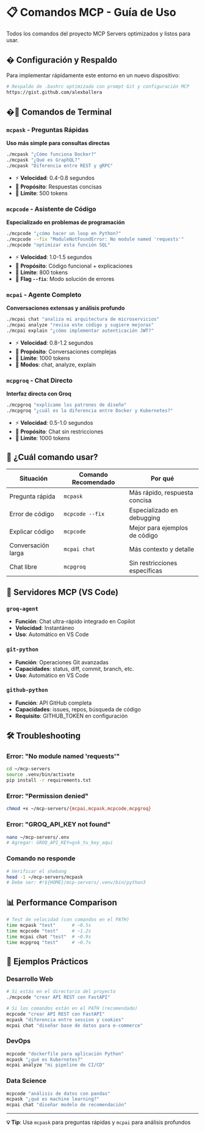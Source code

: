 # 📋 Comandos MCP - Guía de Uso

Todos los comandos del proyecto MCP Servers optimizados y listos para usar.

## � Configuración y Respaldo

Para implementar rápidamente este entorno en un nuevo dispositivo:

```bash
# Respaldo de .bashrc optimizado con prompt Git y configuración MCP
https://gist.github.com/alexballera
```

## �🚀 Comandos de Terminal

### `mcpask` - Preguntas Rápidas
**Uso más simple para consultas directas**
```bash
./mcpask "¿Cómo funciona Docker?"
./mcpask "¿Qué es GraphQL?"
./mcpask "Diferencia entre REST y gRPC"
```
- ⚡ **Velocidad**: 0.4-0.8 segundos
- 🎯 **Propósito**: Respuestas concisas
- 📝 **Límite**: 500 tokens

### `mcpcode` - Asistente de Código
**Especializado en problemas de programación**
```bash
./mcpcode "¿cómo hacer un loop en Python?"
./mcpcode --fix "ModuleNotFoundError: No module named 'requests'"
./mcpcode "optimizar esta función SQL"
```
- ⚡ **Velocidad**: 1.0-1.5 segundos
- 🎯 **Propósito**: Código funcional + explicaciones
- 📝 **Límite**: 800 tokens
- 🔧 **Flag `--fix`**: Modo solución de errores

### `mcpai` - Agente Completo
**Conversaciones extensas y análisis profundo**
```bash
./mcpai chat "analiza mi arquitectura de microservicios"
./mcpai analyze "revisa este código y sugiere mejoras"
./mcpai explain "¿cómo implementar autenticación JWT?"
```
- ⚡ **Velocidad**: 0.8-1.2 segundos
- 🎯 **Propósito**: Conversaciones complejas
- 📝 **Límite**: 1000 tokens
- 🤖 **Modos**: chat, analyze, explain

### `mcpgroq` - Chat Directo
**Interfaz directa con Groq**
```bash
./mcpgroq "explícame los patrones de diseño"
./mcpgroq "¿cuál es la diferencia entre Docker y Kubernetes?"
```
- ⚡ **Velocidad**: 0.5-1.0 segundos
- 🎯 **Propósito**: Chat sin restricciones
- 📝 **Límite**: 1000 tokens

## 🎯 ¿Cuál comando usar?

| Situación | Comando Recomendado | Por qué |
|-----------|-------------------|---------|
| Pregunta rápida | `mcpask` | Más rápido, respuesta concisa |
| Error de código | `mcpcode --fix` | Especializado en debugging |
| Explicar código | `mcpcode` | Mejor para ejemplos de código |
| Conversación larga | `mcpai chat` | Más contexto y detalle |
| Chat libre | `mcpgroq` | Sin restricciones específicas |

## 🔧 Servidores MCP (VS Code)

### `groq-agent`
- **Función**: Chat ultra-rápido integrado en Copilot
- **Velocidad**: Instantáneo
- **Uso**: Automático en VS Code

### `git-python`
- **Función**: Operaciones Git avanzadas
- **Capacidades**: status, diff, commit, branch, etc.
- **Uso**: Automático en VS Code

### `github-python`
- **Función**: API GitHub completa
- **Capacidades**: issues, repos, búsqueda de código
- **Requisito**: GITHUB_TOKEN en configuración

## 🛠️ Troubleshooting

### Error: "No module named 'requests'"
```bash
cd ~/mcp-servers
source .venv/bin/activate
pip install -r requirements.txt
```

### Error: "Permission denied"
```bash
chmod +x ~/mcp-servers/{mcpai,mcpask,mcpcode,mcpgroq}
```

### Error: "GROQ_API_KEY not found"
```bash
nano ~/mcp-servers/.env
# Agregar: GROQ_API_KEY=gsk_tu_key_aqui
```

### Comando no responde
```bash
# Verificar el shebang
head -1 ~/mcp-servers/mcpask
# Debe ser: #!${HOME}/mcp-servers/.venv/bin/python3
```

## 📊 Performance Comparison

```bash
# Test de velocidad (con comandos en el PATH)
time mcpask "test"      # ~0.5s
time mcpcode "test"     # ~1.2s  
time mcpai chat "test"  # ~0.9s
time mcpgroq "test"     # ~0.7s
```

## 🎨 Ejemplos Prácticos

### Desarrollo Web
```bash
# Si estás en el directorio del proyecto
./mcpcode "crear API REST con FastAPI"

# Si los comandos están en el PATH (recomendado)
mcpcode "crear API REST con FastAPI"
mcpask "diferencia entre session y cookies"
mcpai chat "diseñar base de datos para e-commerce"
```

### DevOps
```bash
mcpcode "dockerfile para aplicación Python"
mcpask "¿qué es Kubernetes?"
mcpai analyze "mi pipeline de CI/CD"
```

### Data Science
```bash
mcpcode "análisis de datos con pandas"
mcpask "¿qué es machine learning?"
mcpai chat "diseñar modelo de recomendación"
```

---
**💡 Tip**: Usa `mcpask` para preguntas rápidas y `mcpai` para análisis profundos
